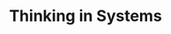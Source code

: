 ---
title: Thinking in Systems
authors: Donella Meadows, Diana Wright
link: https://www.amazon.com/Thinking-in-Systems-audiobook/dp/B07FW9Z4KG/
---